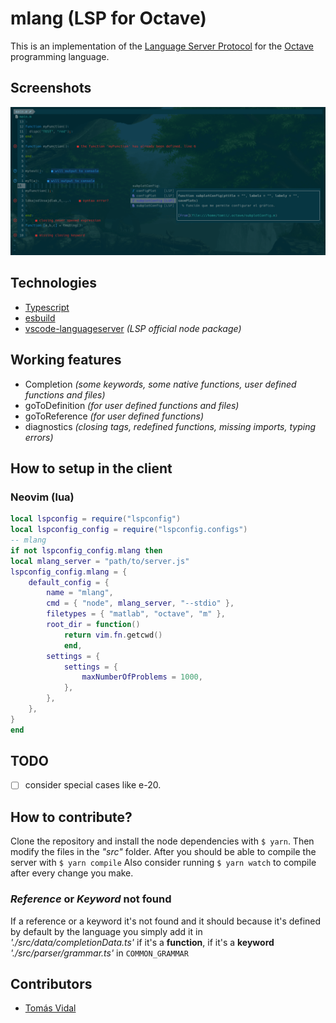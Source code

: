 # mlang (LSP for Octave)

This is an implementation of the [Language Server Protocol](https://code.visualstudio.com/api/language-extensions/language-server-extension-guide) for the [Octave](https://octave.org/) programming language.

## Screenshots

![Screenshot](./mlang_screenshot.png)

## Technologies

- [Typescript](https://www.typescriptlang.org/)
- [esbuild](https://esbuild.github.io/)
- [vscode-languageserver](https://www.npmjs.com/package/vscode-languageserver) _(LSP official node package)_

## Working features

- Completion _(some keywords, some native functions, user defined functions and files)_
- goToDefinition _(for user defined functions and files)_
- goToReference _(for user defined functions)_
- diagnostics _(closing tags, redefined functions, missing imports, typing errors)_

## How to setup in the client

### Neovim (lua)

```lua
local lspconfig = require("lspconfig")
local lspconfig_config = require("lspconfig.configs")
-- mlang
if not lspconfig_config.mlang then
local mlang_server = "path/to/server.js"
lspconfig_config.mlang = {
    default_config = {
        name = "mlang",
        cmd = { "node", mlang_server, "--stdio" },
        filetypes = { "matlab", "octave", "m" },
        root_dir = function()
            return vim.fn.getcwd()
            end,
        settings = {
            settings = {
                maxNumberOfProblems = 1000,
            },
        },
    },
}
end
```

## TODO

- [ ] consider special cases like e-20.

## How to contribute?

Clone the repository and install the node dependencies with `$ yarn`. Then modify the files in the _"src"_ folder. After you should be able to compile the server with `$ yarn compile`
Also consider running `$ yarn watch` to compile after every change you make.

### _Reference_ or _Keyword_ not found

If a reference or a keyword it's not found and it should because it's defined by default by the language you simply add it in _'./src/data/completionData.ts'_ if it's a **function**, if it's a **keyword** _'./src/parser/grammar.ts'_ in `COMMON_GRAMMAR`

## Contributors

- [Tomás Vidal](https://github.com/TomiVidal99)
